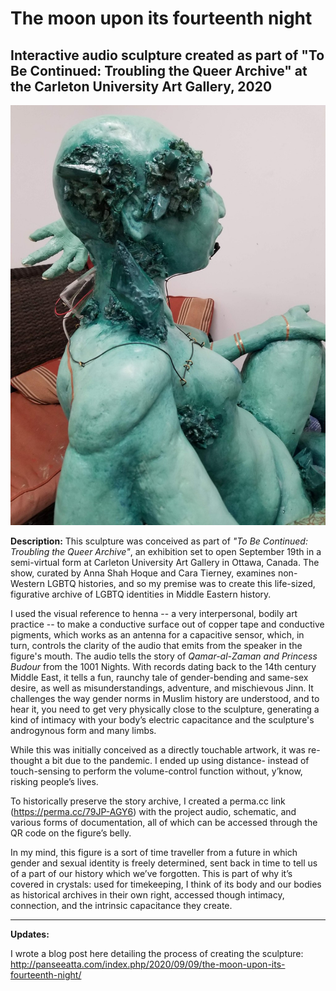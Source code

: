 # The moon upon its fourteenth night
 Interactive audio sculpture created as part of "To Be Continued: Troubling the Queer Archive" at the Carleton University Art Gallery, 2020
----------------------------------------------------------------------

![sculpture image 1](/Project%20documentation_images%20and%20video/20200810_215722.jpg) <!-- .element height="30%" width="30%" -->

**Description:**
 This sculpture was conceived as part of _"To Be Continued: Troubling the Queer Archive"_, an exhibition set to open September 19th in a semi-virtual form at Carleton University Art Gallery in Ottawa, Canada. The show, curated by Anna Shah Hoque and Cara Tierney, examines non-Western LGBTQ histories, and so my premise was to create this life-sized, figurative archive of LGBTQ identities in Middle Eastern history. 

I used the visual reference to henna -- a very interpersonal, bodily art practice -- to make a conductive surface out of copper tape and conductive pigments, which works as an antenna for a capacitive sensor, which, in turn, controls the clarity of the audio that emits from the speaker in the figure's mouth. The audio tells the story of _Qamar-al-Zaman and Princess Budour_ from the 1001 Nights. With records dating back to the 14th century Middle East, it tells a fun, raunchy tale of gender-bending and same-sex desire, as well as misunderstandings, adventure, and mischievous Jinn.  It challenges the way gender norms in Muslim history are understood, and to hear it, you need to get very physically close to the sculpture, generating a kind of intimacy with your body’s electric capacitance and the sculpture's androgynous form and many limbs.

While this was initially conceived as a directly touchable artwork, it was re-thought a bit due to the pandemic. I ended up using distance- instead of touch-sensing to perform the volume-control function without, y’know, risking people’s lives.

To historically preserve the story archive, I created a perma.cc link (https://perma.cc/79JP-AGY6) with the project audio, schematic, and various forms of documentation, all of which can be accessed through the QR code on the figure’s belly.

In my mind, this figure is a sort of time traveller from a future in which gender and sexual identity is freely determined, sent back in time to tell us of a part of our history which we’ve forgotten. This is part of why it’s covered in crystals: used for timekeeping, I think of its body and our bodies as historical archives in their own right, accessed though intimacy, connection, and the intrinsic capacitance they create.

-------------------------------------------------------------------------
**Updates:**

I wrote a blog post here detailing the process of creating the sculpture: http://panseeatta.com/index.php/2020/09/09/the-moon-upon-its-fourteenth-night/
